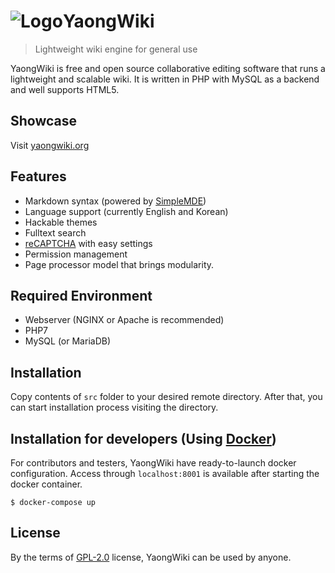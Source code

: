 # ![Logo](https://user-images.githubusercontent.com/6297755/29741970-b4bd37a4-8ab1-11e7-9bd5-6151010ee9a4.png)YaongWiki

> Lightweight wiki engine for general use

YaongWiki is free and open source collaborative editing software that runs a lightweight  and scalable wiki. It is written in PHP with MySQL as a backend and well supports HTML5.

## Showcase
Visit [yaongwiki.org](http://yaongwiki.org)

## Features
- Markdown syntax (powered by [SimpleMDE](https://simplemde.com/))
- Language support (currently English and Korean)
- Hackable themes
- Fulltext search
- [reCAPTCHA](https://www.google.com/recaptcha) with easy settings
- Permission management
- Page processor model that brings modularity. 


## Required Environment
- Webserver (NGINX or Apache is recommended)
- PHP7
- MySQL (or MariaDB)

## Installation

Copy contents of `src` folder to your desired remote directory. After that, you can start installation process visiting the directory.

## Installation for developers (Using [Docker](https://www.docker.com/))
For contributors and testers, YaongWiki have ready-to-launch docker configuration. Access through `localhost:8001` is available after starting the docker container.

```
$ docker-compose up
```

## License
By the terms of [GPL-2.0](#) license, YaongWiki can be used by anyone. 